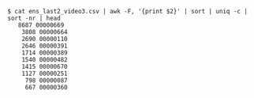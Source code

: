 
    $ cat ens_last2_video3.csv | awk -F, '{print $2}' | sort | uniq -c | sort -nr | head
       8687 00000669
        3808 00000664
        2690 00000110
        2646 00000391
        1714 00000389
        1540 00000482
        1415 00000670
        1127 00000251
         798 00000087
         667 00000360

